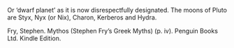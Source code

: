 Or ‘dwarf planet’ as it is now disrespectfully designated. The moons of Pluto are Styx, Nyx (or Nix), Charon, Kerberos and Hydra.

Fry, Stephen. Mythos (Stephen Fry’s Greek Myths) (p. iv). Penguin Books Ltd. Kindle Edition.
